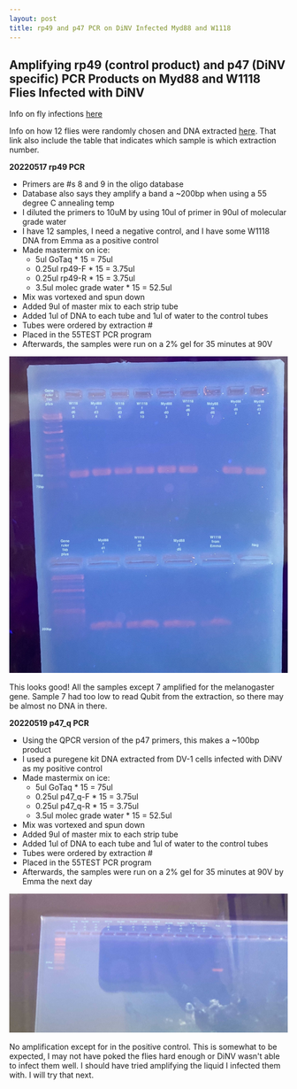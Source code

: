 ```yaml
---
layout: post
title: rp49 and p47 PCR on DiNV Infected Myd88 and W1118
---
```


## Amplifying rp49 (control product) and p47 (DiNV specific) PCR Products on Myd88 and W1118 Flies Infected with DiNV

Info on fly infections [here](https://meschedl.github.io/Unckless-Lab-Notebook-Maggie/2022/05/02/myd88-w1118-dinv-infect.html)

Info on how 12 flies were randomly chosen and DNA extracted [here](https://meschedl.github.io/Unckless-Lab-Notebook-Maggie/2022/05/11/12-fly-exteract.html). That link also include the table that indicates which sample is which extraction number.

**20220517 rp49 PCR**

- Primers are #s 8 and 9 in the oligo database
- Database also says they amplify a band a ~200bp when using a 55 degree C annealing temp
- I diluted the primers to 10uM by using 10ul of primer in 90ul of molecular grade water
- I have 12 samples, I need a negative control, and I have some W1118 DNA from Emma as a positive control
- Made mastermix on ice:
  - 5ul GoTaq * 15 = 75ul
  - 0.25ul rp49-F * 15 = 3.75ul
  - 0.25ul rp49-R * 15 = 3.75ul
  - 3.5ul molec grade water * 15 = 52.5ul
- Mix was vortexed and spun down
- Added 9ul of master mix to each strip tube
- Added 1ul of DNA to each tube and 1ul of water to the control tubes
- Tubes were ordered by extraction #
- Placed in the 55TEST PCR program
- Afterwards, the samples were run on a 2% gel for 35 minutes at 90V

![](https://raw.githubusercontent.com/meschedl/Unckless-Lab-Notebook-Maggie/master/images/20220518-rp49-gel.jpeg)

This looks good! All the samples except 7 amplified for the melanogaster gene. Sample 7 had too low to read Qubit from the extraction, so there may be almost no DNA in there.

**20220519 p47_q PCR**
- Using the QPCR version of the p47 primers, this makes a ~100bp product
- I used a puregene kit DNA extracted from DV-1 cells infected with DiNV as my positive control
- Made mastermix on ice:
  - 5ul GoTaq * 15 = 75ul
  - 0.25ul p47_q-F * 15 = 3.75ul
  - 0.25ul p47_q-R * 15 = 3.75ul
  - 3.5ul molec grade water * 15 = 52.5ul
- Mix was vortexed and spun down
- Added 9ul of master mix to each strip tube
- Added 1ul of DNA to each tube and 1ul of water to the control tubes
- Tubes were ordered by extraction #
- Placed in the 55TEST PCR program
- Afterwards, the samples were run on a 2% gel for 35 minutes at 90V by Emma the next day

![](https://raw.githubusercontent.com/meschedl/Unckless-Lab-Notebook-Maggie/master/images/20220520-p47Q-gel.jpg)

No amplification except for in the positive control. This is somewhat to be expected, I may not have poked the flies hard enough or DiNV wasn't able to infect them well. I should have tried amplifying the liquid I infected them with. I will try that next. 

